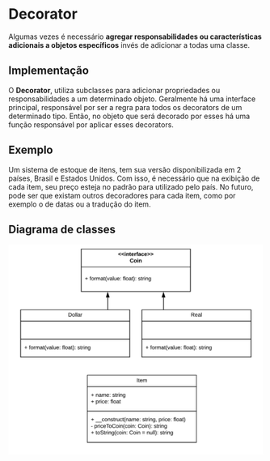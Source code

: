 

# Decorator

Algumas vezes é necessário **agregar responsabilidades ou características adicionais a objetos específicos** invés de adicionar a todas uma classe.

## Implementação

O **Decorator**, utiliza subclasses para adicionar propriedades ou responsabilidades a um determinado objeto. Geralmente há uma interface principal, responsável por ser a regra para todos os decorators de um determinado tipo. Então, no objeto que será decorado por esses há uma função responsável por aplicar esses decorators.  

## Exemplo
Um sistema de estoque de itens, tem sua versão disponibilizada em 2 países, Brasil e Estados Unidos. Com isso, é necessário que na exibição de cada item, seu preço esteja no padrão para utilizado pelo país. No futuro, pode ser que existam outros decoradores para cada item, como por exemplo o de datas ou a tradução do item.

## Diagrama de classes

![diagrama](diagrama.png)